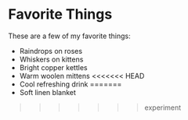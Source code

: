 # Favorite Things

These are a few of my favorite things:

- Raindrops on roses
- Whiskers on kittens
- Bright copper kettles
- Warm woolen mittens
<<<<<<< HEAD
- Cool refreshing drink
=======
- Soft linen blanket
>>>>>>> experiment
